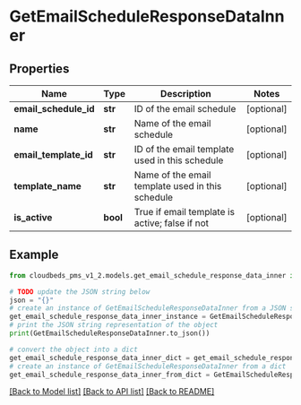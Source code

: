 # GetEmailScheduleResponseDataInner


## Properties

Name | Type | Description | Notes
------------ | ------------- | ------------- | -------------
**email_schedule_id** | **str** | ID of the email schedule | [optional] 
**name** | **str** | Name of the email schedule | [optional] 
**email_template_id** | **str** | ID of the email template used in this schedule | [optional] 
**template_name** | **str** | Name of the email template used in this schedule | [optional] 
**is_active** | **bool** | True if email template is active; false if not | [optional] 

## Example

```python
from cloudbeds_pms_v1_2.models.get_email_schedule_response_data_inner import GetEmailScheduleResponseDataInner

# TODO update the JSON string below
json = "{}"
# create an instance of GetEmailScheduleResponseDataInner from a JSON string
get_email_schedule_response_data_inner_instance = GetEmailScheduleResponseDataInner.from_json(json)
# print the JSON string representation of the object
print(GetEmailScheduleResponseDataInner.to_json())

# convert the object into a dict
get_email_schedule_response_data_inner_dict = get_email_schedule_response_data_inner_instance.to_dict()
# create an instance of GetEmailScheduleResponseDataInner from a dict
get_email_schedule_response_data_inner_from_dict = GetEmailScheduleResponseDataInner.from_dict(get_email_schedule_response_data_inner_dict)
```
[[Back to Model list]](../README.md#documentation-for-models) [[Back to API list]](../README.md#documentation-for-api-endpoints) [[Back to README]](../README.md)


